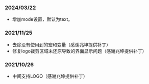 ### 2024/03/22
  * 增加mode设置，默认为text。

### 2021/11/25
  * 去除没有使用到的宏和变量（感谢兆坤提供补丁）
  * 修复logo裁剪区域未还原导致的界面显示问题（感谢兆坤提供补丁）

### 2021/10/26
  * 中间支持LOGO（感谢兆坤提供补丁）
